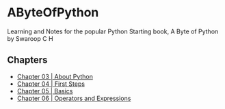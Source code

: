 # AByteOfPython
Learning and Notes for the popular Python Starting book, A Byte of Python by Swaroop C H

## Chapters ##

* [Chapter 03 | About Python ](Chapter_03/ReadMe.md)
* [Chapter 04 | First Steps ](Chapter_04/ReadMe.md)
* [Chapter 05 | Basics ](Chapter_05/ReadMe.md)
* [Chapter 06 | Operators and Expressions ](Chapter_06/ReadMe.md)



